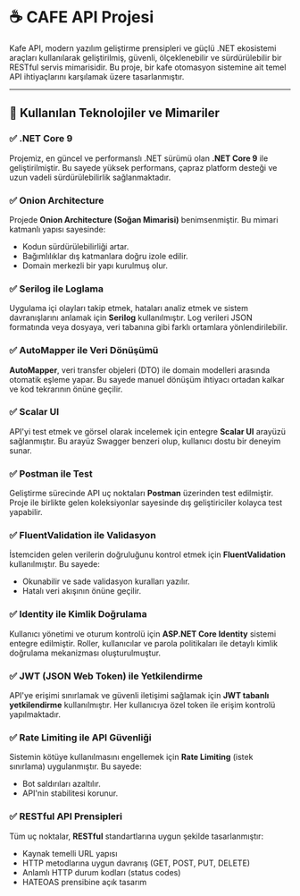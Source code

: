 # ☕ CAFE API Projesi

Kafe API, modern yazılım geliştirme prensipleri ve güçlü .NET ekosistemi araçları kullanılarak geliştirilmiş, güvenli, ölçeklenebilir ve sürdürülebilir bir RESTful servis mimarisidir. Bu proje, bir kafe otomasyon sistemine ait temel API ihtiyaçlarını karşılamak üzere tasarlanmıştır.

---

## 🚀 Kullanılan Teknolojiler ve Mimariler

### ✅ .NET Core 9
Projemiz, en güncel ve performanslı .NET sürümü olan **.NET Core 9** ile geliştirilmiştir. Bu sayede yüksek performans, çapraz platform desteği ve uzun vadeli sürdürülebilirlik sağlanmaktadır.

### ✅ Onion Architecture
Projede **Onion Architecture (Soğan Mimarisi)** benimsenmiştir. Bu mimari katmanlı yapısı sayesinde:
- Kodun sürdürülebilirliği artar.
- Bağımlılıklar dış katmanlara doğru izole edilir.
- Domain merkezli bir yapı kurulmuş olur.

### ✅ Serilog ile Loglama
Uygulama içi olayları takip etmek, hataları analiz etmek ve sistem davranışlarını anlamak için **Serilog** kullanılmıştır. Log verileri JSON formatında veya dosyaya, veri tabanına gibi farklı ortamlara yönlendirilebilir.

### ✅ AutoMapper ile Veri Dönüşümü
**AutoMapper**, veri transfer objeleri (DTO) ile domain modelleri arasında otomatik eşleme yapar. Bu sayede manuel dönüşüm ihtiyacı ortadan kalkar ve kod tekrarının önüne geçilir.

### ✅ Scalar UI
API'yi test etmek ve görsel olarak incelemek için entegre **Scalar UI** arayüzü sağlanmıştır. Bu arayüz Swagger benzeri olup, kullanıcı dostu bir deneyim sunar.

### ✅ Postman ile Test
Geliştirme sürecinde API uç noktaları **Postman** üzerinden test edilmiştir. Proje ile birlikte gelen koleksiyonlar sayesinde dış geliştiriciler kolayca test yapabilir.

### ✅ FluentValidation ile Validasyon
İstemciden gelen verilerin doğruluğunu kontrol etmek için **FluentValidation** kullanılmıştır. Bu sayede:
- Okunabilir ve sade validasyon kuralları yazılır.
- Hatalı veri akışının önüne geçilir.

### ✅ Identity ile Kimlik Doğrulama
Kullanıcı yönetimi ve oturum kontrolü için **ASP.NET Core Identity** sistemi entegre edilmiştir. Roller, kullanıcılar ve parola politikaları ile detaylı kimlik doğrulama mekanizması oluşturulmuştur.

### ✅ JWT (JSON Web Token) ile Yetkilendirme
API'ye erişimi sınırlamak ve güvenli iletişimi sağlamak için **JWT tabanlı yetkilendirme** kullanılmıştır. Her kullanıcıya özel token ile erişim kontrolü yapılmaktadır.

### ✅ Rate Limiting ile API Güvenliği
Sistemin kötüye kullanılmasını engellemek için **Rate Limiting** (istek sınırlama) uygulanmıştır. Bu sayede:
- Bot saldırıları azaltılır.
- API'nin stabilitesi korunur.

### ✅ RESTful API Prensipleri
Tüm uç noktalar, **RESTful** standartlarına uygun şekilde tasarlanmıştır:
- Kaynak temelli URL yapısı
- HTTP metodlarına uygun davranış (GET, POST, PUT, DELETE)
- Anlamlı HTTP durum kodları (status codes)
- HATEOAS prensibine açık tasarım

